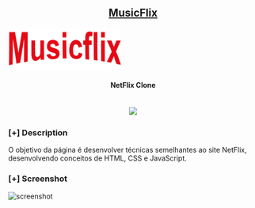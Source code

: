 <h2 align="center"><u>MusicFlix</u></h2>

![NetFlix Clone](assets\css\img\logo.png)
<h4 align="center"> NetFlix Clone </h4>

<p align="center">
<br>
    <img src="https://img.shields.io/badge/Written%20In-HTML CSS JS-blue?style=flat-square">
</p>

### [+] Description
O objetivo da página é desenvolver técnicas semelhantes ao site NetFlix, desenvolvendo conceitos de HTML, CSS e JavaScript.

### [+] Screenshot
![screenshot](musicFlix.gif)

